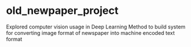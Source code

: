 # old_newpaper_project
 Explored computer vision usage in Deep Learning Method to build system for converting image format of newspaper into machine encoded text format
